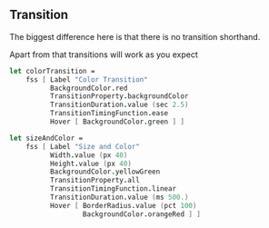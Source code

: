 ## Transition

The biggest difference here is that there is no transition shorthand.

Apart from that transitions will work as you expect

```fsharp
let colorTransition =
    fss [ Label "Color Transition"
          BackgroundColor.red
          TransitionProperty.backgroundColor
          TransitionDuration.value (sec 2.5)
          TransitionTimingFunction.ease
          Hover [ BackgroundColor.green ] ]

```

<example/>

```fsharp
let sizeAndColor =
    fss [ Label "Size and Color"
          Width.value (px 40)
          Height.value (px 40)
          BackgroundColor.yellowGreen
          TransitionProperty.all
          TransitionTimingFunction.linear
          TransitionDuration.value (ms 500.)
          Hover [ BorderRadius.value (pct 100)
                  BackgroundColor.orangeRed ] ]

```

<example/>
